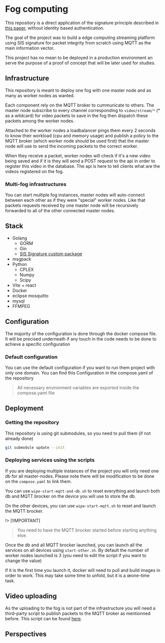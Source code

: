 # Fog computing

This repository is a direct application of the signature
principle described in [this paper](https://www.sciencedirect.com/science/article/abs/pii/S0167739X23003163),
without identity based authentication.

The goal of the project was to build a edge computing streaming platform using SIS
signature for packet integrity from scratch using MQTT as the main information vector.

This project has no mean to be deployed in a production environment an serve the
purpose of a proof of concept that will be later used for studies.

## Infrastructure

This repository is meant to deploy one fog with one master node and as many as worker nodes as wanted.

Each component rely on the MQTT broker to cummunicate to others.
The master node subscribe to every channel corresponding to `video/stream/*` (* as a wildcard) for video packets to save in the fog then dispatch these packets among the worker nodes.

Attached to the worker nodes a loadbalancer pings them every 2 seconds to know their workload (cpu and memory usage) and publish a policy to the MQTT broker (which worker node should be used first) that the master node will use to send the incoming packets to the correct worker.

When they receive a packet, worker nodes will check if it's a new video being saved and if it is they will send a POST request to the api in order to register this video in the database.
The api is here to tell clients what are the videos registered on the fog.

### Multi-fog infrastructures

You can start multiple fog instances, master nodes will auto-connect between each other as if they were "special" worker nodes.
Like that packets requests received by one master node will be recursively forwarded to all of the other connected master nodes.

## Stack

- Golang
  - GORM
  - Gin
  - [SIS Signature custom package](https://github.com/f7ed0/golang_SIS_SIG)
- msgpack
- Python
  - CPLEX
  - Numpy
  - Scipy
- Vite + react
- Docker
- eclipse mosquitto
- mysql
- FFMPEG

## Configuration

The majority of the configuration is done through the docker
compose file. It will be precised underneath if any touch in
the code needs to be done to achieve a specific configuration

### Default configuration

You can use the default configuration if you want to run them
project with only one domain. You can find this Configuration
in the compose.yaml of the repository

> All necessary environment variables are exported inside the compose.yaml file

## Deployment

### Getting the repository

This repository is using git submodules, so you need to pull
them (if not already done)

```bash
git submodule update --init
```

### Deploying services using the scripts

If you are deploying multiple instances of the project you will only
need one db for all master-nodes. Please note there will be modification
to be done on the `compose.yaml` to link them.

You can use `wipe-start-mqtt-and-db.sh` to reset everything and launch
both db and MQTT brocker on the device you will use to store the db.

On the other devices, you can use `wipe-start-mqtt.sh` to reset and
launch the MQTT brocker.

!> [!IMPORTANT]
> You need to have the MQTT brocker started before starting anything else.

Once the db and all MQTT brocker launched, you can launch all the services on
all devices using `start-other.sh`. By default the number of worker nodes launched
is 3 (you need to edit the script if you want to change the value)

If it is the first time you launch it, docker will need to pull and build
images in order to work. This may take some time to unfold, but it is a
œone-time task.

## Video uploading

As the uploading to the fog is not part of the infrastructure you will need a third-party script to publish packets to the MQTT broker as mentionned before. This script can be found [here](https://github.com/Miunn/mqtt-streaming-client).



## Perspectives

